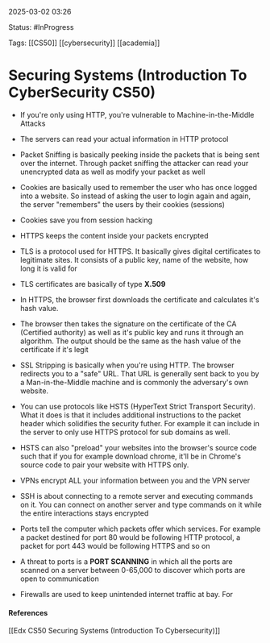 
2025-03-02 03:26

Status: #InProgress 
 
Tags: [[CS50]] [[cybersecurity]] [[academia]] 

# Securing Systems (Introduction To CyberSecurity CS50)

- If you're only using HTTP, you're vulnerable to Machine-in-the-Middle Attacks
- The servers can read your actual information in HTTP protocol
- Packet Sniffing is basically peeking inside the packets that is being sent over the internet. Through packet sniffing the attacker can read your unencrypted data as well as modify your packet as well
- Cookies are basically used to remember the user who has once logged into a website. So instead of asking the user to login again and again, the server "remembers" the users by their cookies (sessions)
- Cookies save you from session hacking
- HTTPS keeps the content inside your packets encrypted
- TLS is a protocol used for HTTPS. It basically gives digital certificates to legitimate sites. It consists of a public key, name of the website, how long it is valid for
- TLS certificates are basically of type **X.509**

- In HTTPS, the browser first downloads the certificate and calculates it's hash value. 
- The browser then takes the signature on the certificate of the CA (Certified authority) as well as it's public key and runs it through an algorithm. The output should be the same as the hash value of the certificate if it's legit

- SSL Stripping is basically when you're using HTTP. The browser redirects you to a "safe" URL. That URL is generally sent back to you by a Man-in-the-Middle machine and is commonly the adversary's own website.
- You can use protocols like HSTS (HyperText Strict Transport Security). What it does is that it includes additional instructions to the packet header which solidifies the security futher. For example it can include in the server to only use HTTPS protocol for sub domains as well. 
- HSTS can also "preload" your websites into the browser's source code such that if you for example download chrome, it'll be in Chrome's source code to pair your website with HTTPS only.

- VPNs encrypt ALL your information between you and the VPN server
- SSH is about connecting to a remote server and executing commands on it. You can connect on another server and type commands on it while the entire interactions stays encrypted

- Ports tell the computer which packets offer which services. For example a packet destined for port 80 would be following HTTP protocol, a packet for port 443 would be following HTTPS and so on
- A threat to ports is a **PORT SCANNING** in which all the ports are scanned on a server between 0-65,000 to discover which ports are open to communication

- Firewalls are used to keep unintended internet traffic at bay. For 




#### References
[[Edx CS50 Securing Systems (Introduction To Cybersecurity)]]